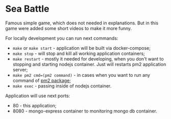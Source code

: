# Sea Battle

Famous simple game, which does not needed in explanations. But in this game were added some short videos to make it more funny.

For locally development you can run next commands:

- ```make``` or ```make start``` - application will be built via docker-compose;
- ```make stop``` - will stop and kill all working application containers;
- ```make restart``` - mostly it needed for developing, when you don't want to stopping and starting nodejs container. Just will restarts pm2 application server;
- ```make pm2 cmd=(pm2 command)``` - in cases when you want to run any command of [pm2 package](http://pm2.keymetrics.io/docs/usage/cluster-mode/);
- ```make exec``` - passing inside of nodejs container.

Application will use next ports:
- 80 - this application;
- 8080 - mongo-express container to monitoring mongo db container.
